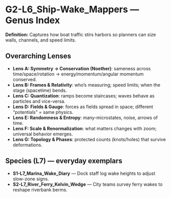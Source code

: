 # G2-L6_Ship-Wake_Mappers — Genus Index
**Definition:** Captures how boat traffic stirs harbors so planners can size walls, channels, and speed limits.

## Overarching Lenses

- **Lens A: Symmetry -> Conservation (Noether)**: sameness across time/space/rotation → energy/momentum/angular momentum conserved.
- **Lens B: Frames & Relativity**: who’s measuring; speed limits; when the stage (spacetime) bends.
- **Lens C: Quantization**: ramps become staircases; waves behave as particles and vice-versa.
- **Lens D: Fields & Gauge**: forces as fields spread in space; different “potentials” = same physics.
- **Lens E: Randomness & Entropy**: many-microstates, noise, arrows of time.
- **Lens F: Scale & Renormalization**: what matters changes with zoom; universal behavior emerges.
- **Lens G: Topology & Phases**: protected counts (knots/holes) that survive deformations.

## Species (L7) — everyday exemplars
- **S1-L7_Marina_Wake_Diary** — Dock staff log wake heights to adjust slow-zone signs.
- **S2-L7_River_Ferry_Kelvin_Wedge** — City teams survey ferry wakes to reshape riverbank berms.
